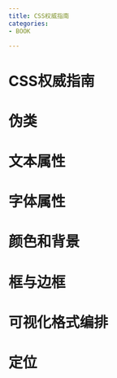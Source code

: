 ```yaml
---
title: CSS权威指南
categories: 
- BOOK

---
```


# CSS权威指南

# 伪类


# 文本属性
# 字体属性
# 颜色和背景
# 框与边框
# 可视化格式编排
# 定位